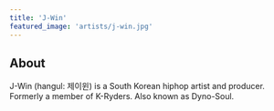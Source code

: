 ```yaml
---
title: 'J-Win'
featured_image: 'artists/j-win.jpg'
---
```


## About

J-Win (hangul: 제이윈) is a South Korean hiphop artist and producer. Formerly a member of K-Ryders.
Also known as Dyno-Soul.
